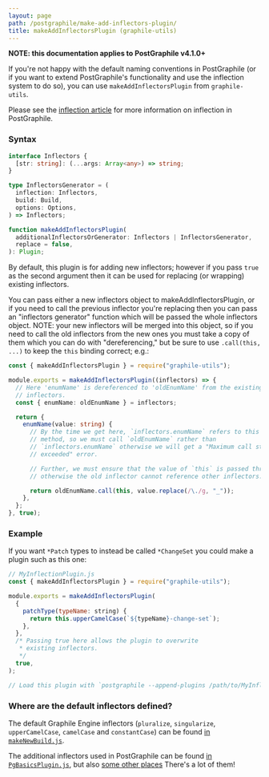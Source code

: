```yaml
---
layout: page
path: /postgraphile/make-add-inflectors-plugin/
title: makeAddInflectorsPlugin (graphile-utils)
---
```


**NOTE: this documentation applies to PostGraphile v4.1.0+**

If you're not happy with the default naming conventions in PostGraphile (or if
you want to extend PostGraphile's functionality and use the inflection system to
do so), you can use `makeAddInflectorsPlugin` from `graphile-utils`.

Please see the [inflection article](./inflection) for more information on
inflection in PostGraphile.

### Syntax

```ts
interface Inflectors {
  [str: string]: (...args: Array<any>) => string;
}

type InflectorsGenerator = (
  inflection: Inflectors,
  build: Build,
  options: Options,
) => Inflectors;

function makeAddInflectorsPlugin(
  additionalInflectorsOrGenerator: Inflectors | InflectorsGenerator,
  replace = false,
): Plugin;
```

By default, this plugin is for adding new inflectors; however if you pass `true`
as the second argument then it can be used for replacing (or wrapping) existing
inflectors.

You can pass either a new inflectors object to makeAddInflectorsPlugin, or if
you need to call the previous inflector you're replacing then you can pass an
"inflectors generator" function which will be passed the whole inflectors
object. NOTE: your new inflectors will be merged into this object, so if you
need to call the old inflectors from the new ones you must take a copy of them
which you can do with "dereferencing," but be sure to use `.call(this, ...)` to
keep the `this` binding correct; e.g.:

```ts
const { makeAddInflectorsPlugin } = require("graphile-utils");

module.exports = makeAddInflectorsPlugin((inflectors) => {
  // Here 'enumName' is dereferenced to 'oldEnumName' from the existing
  // inflectors.
  const { enumName: oldEnumName } = inflectors;

  return {
    enumName(value: string) {
      // By the time we get here, `inflectors.enumName` refers to this very
      // method, so we must call `oldEnumName` rather than
      // `inflectors.enumName` otherwise we will get a "Maximum call stack size
      // exceeded" error.

      // Further, we must ensure that the value of `this` is passed through
      // otherwise the old inflector cannot reference other inflectors.

      return oldEnumName.call(this, value.replace(/\./g, "_"));
    },
  };
}, true);
```

### Example

If you want `*Patch` types to instead be called `*ChangeSet` you could make a
plugin such as this one:

```js {6-8}
// MyInflectionPlugin.js
const { makeAddInflectorsPlugin } = require("graphile-utils");

module.exports = makeAddInflectorsPlugin(
  {
    patchType(typeName: string) {
      return this.upperCamelCase(`${typeName}-change-set`);
    },
  },
  /* Passing true here allows the plugin to overwrite
   * existing inflectors.
   */
  true,
);

// Load this plugin with `postgraphile --append-plugins /path/to/MyInflectionPlugin.js`
```

### Where are the default inflectors defined?

The default Graphile Engine inflectors (`pluralize`, `singularize`,
`upperCamelCase`, `camelCase` and `constantCase`) can be found
[in `makeNewBuild.js`](https://github.com/graphile/graphile-engine/blob/v4.4.4/packages/graphile-build/src/makeNewBuild.js#L929-L997).

The additional inflectors used in PostGraphile can be found
[in `PgBasicsPlugin.js`](https://github.com/graphile/graphile-engine/blob/v4.4.4/packages/graphile-build-pg/src/plugins/PgBasicsPlugin.js#L383-L874),
but also
[some other places](<https://github.com/graphile/graphile-engine/search?q="hook inflection">)
There's a lot of them!
